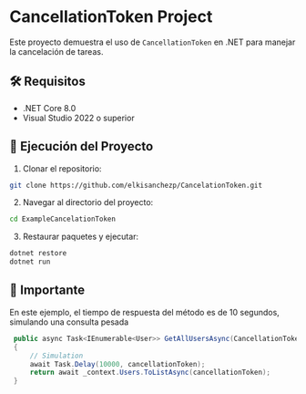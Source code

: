 # CancellationToken Project

Este proyecto demuestra el uso de `CancellationToken` en .NET para manejar la cancelación de tareas.

## 🛠️ Requisitos
- .NET Core 8.0
- Visual Studio 2022 o superior

## 🚀 Ejecución del Proyecto
1. Clonar el repositorio:
```bash
git clone https://github.com/elkisanchezp/CancelationToken.git
```
2. Navegar al directorio del proyecto:
```bash
cd ExampleCancelationToken
```
3. Restaurar paquetes y ejecutar:
```bash
dotnet restore
dotnet run
```

## 📄 Importante
En este ejemplo, el tiempo de respuesta del método es de 10 segundos, simulando una consulta pesada

```csharp
 public async Task<IEnumerable<User>> GetAllUsersAsync(CancellationToken cancellationToken)
 {
     // Simulation
     await Task.Delay(10000, cancellationToken);
     return await _context.Users.ToListAsync(cancellationToken);
 }
```

